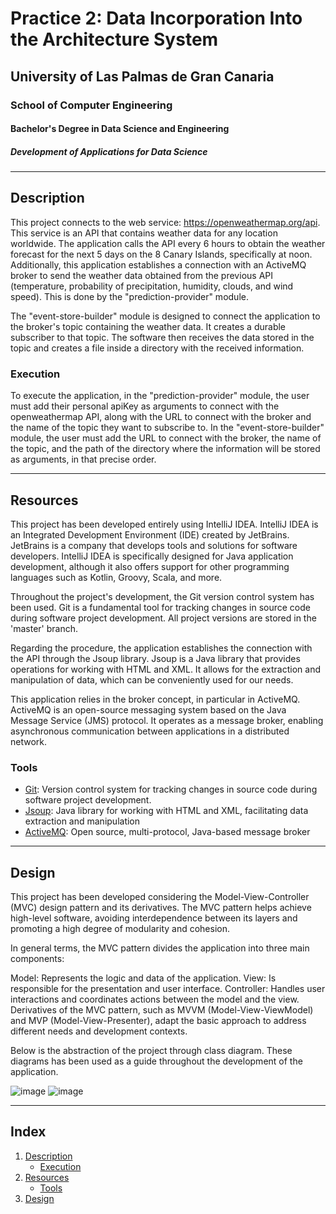 # Practice 2: Data Incorporation Into the Architecture System

## University of Las Palmas de Gran Canaria
### School of Computer Engineering
#### Bachelor's Degree in Data Science and Engineering
##### Development of Applications for Data Science

---

## Description

This project connects to the web service: https://openweathermap.org/api. This service is an API that contains weather data for any location worldwide. The application calls the API every 6 hours to obtain the weather forecast for the next 5 days on the 8 Canary Islands, specifically at noon. Additionally, this application establishes a connection with an ActiveMQ broker to send the weather data obtained from the previous API (temperature, probability of precipitation, humidity, clouds, and wind speed). This is done by the "prediction-provider" module.

The "event-store-builder" module is designed to connect the application to the broker's topic containing the weather data. It creates a durable subscriber to that topic. The software then receives the data stored in the topic and creates a file inside a directory with the received information.

### Execution

To execute the application, in the "prediction-provider" module, the user must add their personal apiKey as arguments to connect with the openweathermap API, along with the URL to connect with the broker and the name of the topic they want to subscribe to. In the "event-store-builder" module, the user must add the URL to connect with the broker, the name of the topic, and the path of the directory where the information will be stored as arguments, in that precise order.

---


## Resources

  This project has been developed entirely using IntelliJ IDEA. IntelliJ IDEA is an Integrated Development Environment (IDE) created by JetBrains. JetBrains is a company that develops tools and solutions for software developers. IntelliJ IDEA is specifically designed for Java application development, although it also offers support for other programming languages such as Kotlin, Groovy, Scala, and more.

Throughout the project's development, the Git version control system has been used. Git is a fundamental tool for tracking changes in source code during software project development. All project versions are stored in the 'master' branch.

Regarding the procedure, the application establishes the connection with the API through the Jsoup library. Jsoup is a Java library that provides operations for working with HTML and XML. It allows for the extraction and manipulation of data, which can be conveniently used for our needs. 

This application relies in the broker concept, in particular in ActiveMQ. ActiveMQ is an open-source messaging system based on the Java Message Service (JMS) protocol. It operates as a message broker, enabling asynchronous communication between applications in a distributed network.
  
### Tools 

- [Git](https://git-scm.com/): Version control system for tracking changes in source code during software project development.
- [Jsoup](https://jsoup.org/): Java library for working with HTML and XML, facilitating data extraction and manipulation
- [ActiveMQ]( https://activemq.apache.org): Open source, multi-protocol, Java-based message broker

---
## Design

This project has been developed considering the Model-View-Controller (MVC) design pattern and its derivatives. The MVC pattern helps achieve high-level software, avoiding interdependence between its layers and promoting a high degree of modularity and cohesion.

In general terms, the MVC pattern divides the application into three main components:

Model: Represents the logic and data of the application.
View: Is responsible for the presentation and user interface.
Controller: Handles user interactions and coordinates actions between the model and the view.
Derivatives of the MVC pattern, such as MVVM (Model-View-ViewModel) and MVP (Model-View-Presenter), adapt the basic approach to address different needs and development contexts.

Below is the abstraction of the project through class diagram. These diagrams has been used as a guide throughout the development of the application.

![image](https://github.com/AlejandroDelToroAcosta/Practica1.0/assets/145200194/5e19154e-4b86-4cc8-8ba6-9a580c81c7df)
![image](https://github.com/AlejandroDelToroAcosta/Practica1.0/assets/145200194/0dcced58-da1b-474e-9c06-10b3d3093a09)




---
## Index

1. [Description](#description)
   - [Execution](#execution)
2. [Resources](#resources)
   - [Tools](#tools)
3. [Design](#design)
  
